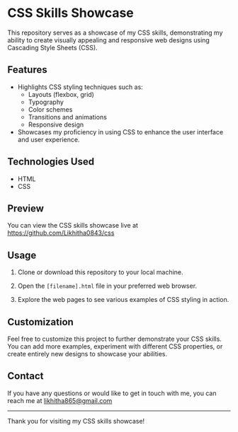 # CSS Skills Showcase

This repository serves as a showcase of my CSS skills, demonstrating my ability to create visually appealing and responsive web designs using Cascading Style Sheets (CSS).

## Features

- Highlights CSS styling techniques such as:
  - Layouts (flexbox, grid)
  - Typography
  - Color schemes
  - Transitions and animations
  - Responsive design
- Showcases my proficiency in using CSS to enhance the user interface and user experience.

## Technologies Used

- HTML
- CSS

## Preview

You can view the CSS skills showcase live at https://github.com/Likhitha0843/css


## Usage

1. Clone or download this repository to your local machine.

2. Open the `[filename].html` file in your preferred web browser.

3. Explore the web pages to see various examples of CSS styling in action.

## Customization

Feel free to customize this project to further demonstrate your CSS skills. You can add more examples, experiment with different CSS properties, or create entirely new designs to showcase your abilities.

## Contact

If you have any questions or would like to get in touch with me, you can reach me at likhitha865@gmail.com

---

Thank you for visiting my CSS skills showcase!
